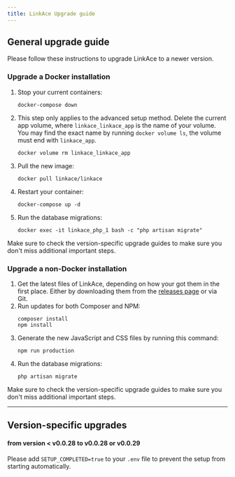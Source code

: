 ```yaml
---
title: LinkAce Upgrade guide
---
```


## General upgrade guide

Please follow these instructions to upgrade LinkAce to a newer version.


### Upgrade a Docker installation

1. Stop your current containers:
    ```
    docker-compose down
    ```
2. This step only applies to the advanced setup method. Delete the current app volume, where `linkace_linkace_app` 
    is the name of your volume. You may find the exact name by running `docker volume ls`, the volume must end 
    with `linkace_app`.
    ```
    docker volume rm linkace_linkace_app
    ```
3. Pull the new image:
    ```
    docker pull linkace/linkace
    ```
4. Restart your container:
    ```
    docker-compose up -d
    ```
5. Run the database migrations:
    ```
    docker exec -it linkace_php_1 bash -c "php artisan migrate"
    ```

Make sure to check the version-specific upgrade guides to make sure you don't miss additional important steps.


### Upgrade a non-Docker installation

1. Get the latest files of LinkAce, depending on how your got them in the first place. Either by downloading them
    from the [releases page](https://github.com/Kovah/LinkAce/releases) or via Git.
2. Run updates for both Composer and NPM:
    ```
    composer install
    npm install
    ```
3. Generate the new JavaScript and CSS files by running this command:
    ```
    npm run production
    ```
4. Run the database migrations:
    ```
    php artisan migrate
    ```

Make sure to check the version-specific upgrade guides to make sure you don't miss additional important steps.

---

## Version-specific upgrades

#### from version < v0.0.28 to v0.0.28 or v0.0.29

Please add `SETUP_COMPLETED=true` to your `.env` file to prevent the setup from starting automatically.
